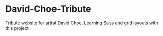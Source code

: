 # David-Choe-Tribute
Tribute website for artist David Choe. Learning Sass and grid layouts with this project

